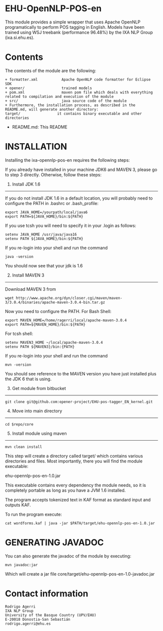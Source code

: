 
EHU-OpenNLP-POS-en
===========

This module provides a simple wrapper that uses Apache OpenNLP
programatically to perform POS tagging in English.
Models have been trained using WSJ treebank (performance 96.48%)
by the IXA NLP Group (ixa.si.ehu.es).

Contents
========

The contents of the module are the following:

    + formatter.xml           Apache OpenNLP code formatter for Eclipse SDK
    + opener/                 trained models
    + pom.xml                 maven pom file which deals with everything related to compilation and execution of the module
    + src/                    java source code of the module
    + Furthermore, the installation process, as described in the README.md, will generate another directory:
    target/                 it contains binary executable and other directories

- README.md: This README


INSTALLATION
============

Installing the ixa-opennlp-pos-en requires the following steps:

If you already have installed in your machine JDK6 and MAVEN 3, please go to step 3
directly. Otherwise, follow these steps:

1. Install JDK 1.6
-------------------

If you do not install JDK 1.6 in a default location, you will probably need to configure the PATH in .bashrc or .bash_profile:

````shell
export JAVA_HOME=/yourpath/local/java6
export PATH=${JAVA_HOME}/bin:${PATH}
````

If you use tcsh you will need to specify it in your .login as follows:

````shell
setenv JAVA_HOME /usr/java/java16
setenv PATH ${JAVA_HOME}/bin:${PATH}
````

If you re-login into your shell and run the command

````shell
java -version
````

You should now see that your jdk is 1.6

2. Install MAVEN 3
------------------

Download MAVEN 3 from

````shell
wget http://www.apache.org/dyn/closer.cgi/maven/maven-3/3.0.4/binaries/apache-maven-3.0.4-bin.tar.gz
````

Now you need to configure the PATH. For Bash Shell:

````shell
export MAVEN_HOME=/home/ragerri/local/apache-maven-3.0.4
export PATH=${MAVEN_HOME}/bin:${PATH}
````

For tcsh shell:

````shell
setenv MAVEN3_HOME ~/local/apache-maven-3.0.4
setenv PATH ${MAVEN3}/bin:{PATH}
````

If you re-login into your shell and run the command

````shell
mvn -version
````

You should see reference to the MAVEN version you have just installed plus the JDK 6 that is using.

3. Get module from bitbucket
-------------------------

````shell
git clone git@github.com:opener-project/EHU-pos-tagger_EN_kernel.git
````

4. Move into main directory
---------------------------

````shell
cd $repo/core
````

5. Install module using maven
-----------------------------

````shell
mvn clean install
````

This step will create a directory called target/ which contains various directories and files.
Most importantly, there you will find the module executable:

ehu-opennlp-pos-en-1.0.jar

This executable contains every dependency the module needs, so it is completely portable as long
as you have a JVM 1.6 installed.

The program accepts tokenized text in KAF format as standard input and outputs KAF.

To run the program execute:

````shell
cat wordforms.kaf | java -jar $PATH/target/ehu-opennlp-pos-en-1.0.jar
````

GENERATING JAVADOC
==================

You can also generate the javadoc of the module by executing:

````shell
mvn javadoc:jar
````

Which will create a jar file core/target/ehu-opennlp-pos-en-1.0-javadoc.jar


Contact information
===================

````shell
Rodrigo Agerri
IXA NLP Group
University of the Basque Country (UPV/EHU)
E-20018 Donostia-San Sebastián
rodrigo.agerri@ehu.es
````
